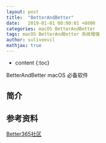```yaml
---
layout: post
title:  "BetterAndBetter"
date:   2019-01-01 00:00:01 +0800
categories: macOS BetterAndBetter
tags: macOS BetterAndBetter 系统增强
author: suliveevil
mathjax: true
---
```


* content
{:toc}

BetterAndBetter macOS 必备软件




## 简介



## 参考资料

[Better365社区](http://www.better365.club/)

